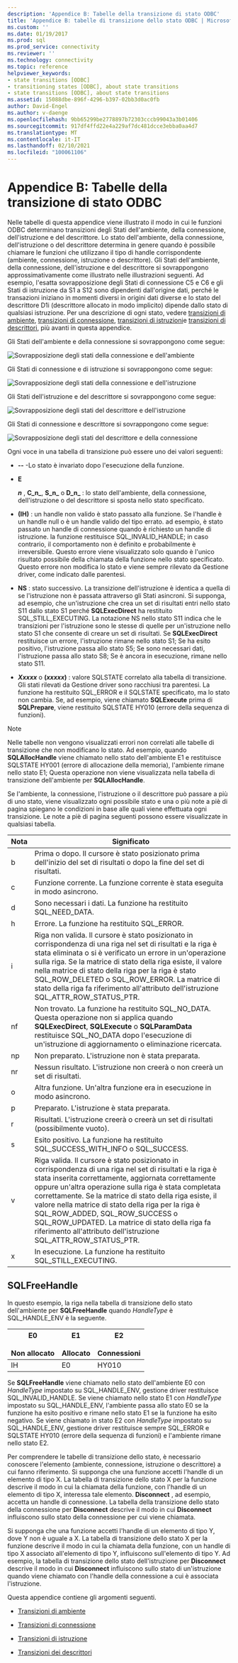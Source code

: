 ```yaml
---
description: 'Appendice B: Tabelle della transizione di stato ODBC'
title: 'Appendice B: tabelle di transizione dello stato ODBC | Microsoft Docs'
ms.custom: ''
ms.date: 01/19/2017
ms.prod: sql
ms.prod_service: connectivity
ms.reviewer: ''
ms.technology: connectivity
ms.topic: reference
helpviewer_keywords:
- state transitions [ODBC]
- transitioning states [ODBC], about state transitions
- state transitions [ODBC], about state transitions
ms.assetid: 15088dbe-896f-4296-b397-02bb3d0ac0fb
author: David-Engel
ms.author: v-daenge
ms.openlocfilehash: 9bb65299be2778897b72303cccb99043a3b01406
ms.sourcegitcommit: 917df4ffd22e4a229af7dc481dcce3ebba0aa4d7
ms.translationtype: MT
ms.contentlocale: it-IT
ms.lasthandoff: 02/10/2021
ms.locfileid: "100061106"
---
```

# <a name="appendix-b-odbc-state-transition-tables"></a>Appendice B: Tabelle della transizione di stato ODBC
Nelle tabelle di questa appendice viene illustrato il modo in cui le funzioni ODBC determinano transizioni degli Stati dell'ambiente, della connessione, dell'istruzione e del descrittore. Lo stato dell'ambiente, della connessione, dell'istruzione o del descrittore determina in genere quando è possibile chiamare le funzioni che utilizzano il tipo di handle corrispondente (ambiente, connessione, istruzione o descrittore). Gli Stati dell'ambiente, della connessione, dell'istruzione e del descrittore si sovrappongono approssimativamente come illustrato nelle illustrazioni seguenti. Ad esempio, l'esatta sovrapposizione degli Stati di connessione C5 e C6 e gli Stati di istruzione da S1 a S12 sono dipendenti dall'origine dati, perché le transazioni iniziano in momenti diversi in origini dati diverse e lo stato del descrittore D1i (descrittore allocato in modo implicito) dipende dallo stato di qualsiasi istruzione. Per una descrizione di ogni stato, vedere [transizioni di ambiente](../../../odbc/reference/appendixes/environment-transitions.md), [transizioni di connessione](../../../odbc/reference/appendixes/connection-transitions.md), [transizioni di istruzioni](../../../odbc/reference/appendixes/statement-transitions.md)e [transizioni di descrittori](../../../odbc/reference/appendixes/descriptor-transitions.md), più avanti in questa appendice.  
  
 Gli Stati dell'ambiente e della connessione si sovrappongono come segue:  
  
 ![Sovrapposizione degli stati della connessione e dell'ambiente](../../../odbc/reference/appendixes/media/app01.gif "app01")  
  
 Gli Stati di connessione e di istruzione si sovrappongono come segue:  
  
 ![Sovrapposizione degli stati della connessione e dell'istruzione](../../../odbc/reference/appendixes/media/app02.gif "app02,")  
  
 Gli Stati dell'istruzione e del descrittore si sovrappongono come segue:  
  
 ![Sovrapposizione degli stati del descrittore e dell'istruzione](../../../odbc/reference/appendixes/media/app03.gif "app03")  
  
 Gli Stati di connessione e descrittore si sovrappongono come segue:  
  
 ![Sovrapposizione degli stati del descrittore e della connessione](../../../odbc/reference/appendixes/media/app04.gif "app04")  
  
 Ogni voce in una tabella di transizione può essere uno dei valori seguenti:  
  
-   **--** -Lo stato è invariato dopo l'esecuzione della funzione.  
  
-   **E**  

     **_n_** , **C_n_**, **S_n_** o **D_n_** : lo stato dell'ambiente, della connessione, dell'istruzione o del descrittore si sposta nello stato specificato.  
 
-   **(IH)** : un handle non valido è stato passato alla funzione. Se l'handle è un handle null o è un handle valido del tipo errato. ad esempio, è stato passato un handle di connessione quando è richiesto un handle di istruzione. la funzione restituisce SQL_INVALID_HANDLE; in caso contrario, il comportamento non è definito e probabilmente è irreversibile. Questo errore viene visualizzato solo quando è l'unico risultato possibile della chiamata della funzione nello stato specificato. Questo errore non modifica lo stato e viene sempre rilevato da Gestione driver, come indicato dalle parentesi.  
  
-   **NS** : stato successivo. La transizione dell'istruzione è identica a quella di se l'istruzione non è passata attraverso gli Stati asincroni. Si supponga, ad esempio, che un'istruzione che crea un set di risultati entri nello stato S11 dallo stato S1 perché **SQLExecDirect** ha restituito SQL_STILL_EXECUTING. La notazione NS nello stato S11 indica che le transizioni per l'istruzione sono le stesse di quelle per un'istruzione nello stato S1 che consente di creare un set di risultati. Se **SQLExecDirect** restituisce un errore, l'istruzione rimane nello stato S1; Se ha esito positivo, l'istruzione passa allo stato S5; Se sono necessari dati, l'istruzione passa allo stato S8; Se è ancora in esecuzione, rimane nello stato S11.  

-   **_Xxxxx_**  o **(*xxxxx*)** : valore SQLSTATE correlato alla tabella di transizione. Gli stati rilevati da Gestione driver sono racchiusi tra parentesi. La funzione ha restituito SQL_ERROR e il SQLSTATE specificato, ma lo stato non cambia. Se, ad esempio, viene chiamato **SQLExecute** prima di **SQLPrepare**, viene restituito SQLSTATE HY010 (errore della sequenza di funzioni).  

> [!NOTE]  
>  Nelle tabelle non vengono visualizzati errori non correlati alle tabelle di transizione che non modificano lo stato. Ad esempio, quando **SQLAllocHandle** viene chiamato nello stato dell'ambiente E1 e restituisce SQLSTATE HY001 (errore di allocazione della memoria), l'ambiente rimane nello stato E1; Questa operazione non viene visualizzata nella tabella di transizione dell'ambiente per **SQLAllocHandle**.  
  
 Se l'ambiente, la connessione, l'istruzione o il descrittore può passare a più di uno stato, viene visualizzato ogni possibile stato e una o più note a piè di pagina spiegano le condizioni in base alle quali viene effettuata ogni transizione. Le note a piè di pagina seguenti possono essere visualizzate in qualsiasi tabella.  
  
|Nota|Significato|  
|--------------|-------------|  
|b|Prima o dopo. Il cursore è stato posizionato prima dell'inizio del set di risultati o dopo la fine del set di risultati.|  
|c|Funzione corrente. La funzione corrente è stata eseguita in modo asincrono.|  
|d|Sono necessari i dati. La funzione ha restituito SQL_NEED_DATA.|  
|h|Errore. La funzione ha restituito SQL_ERROR.|  
|i|Riga non valida. Il cursore è stato posizionato in corrispondenza di una riga nel set di risultati e la riga è stata eliminata o si è verificato un errore in un'operazione sulla riga. Se la matrice di stato della riga esiste, il valore nella matrice di stato della riga per la riga è stato SQL_ROW_DELETED o SQL_ROW_ERROR. La matrice di stato della riga fa riferimento all'attributo dell'istruzione SQL_ATTR_ROW_STATUS_PTR.|  
|nf|Non trovato. La funzione ha restituito SQL_NO_DATA. Questa operazione non si applica quando **SQLExecDirect**, **SQLExecute** o **SQLParamData** restituisce SQL_NO_DATA dopo l'esecuzione di un'istruzione di aggiornamento o eliminazione ricercata.|  
|np|Non preparato. L'istruzione non è stata preparata.|  
|nr|Nessun risultato. L'istruzione non creerà o non creerà un set di risultati.|  
|o|Altra funzione. Un'altra funzione era in esecuzione in modo asincrono.|  
|p|Preparato. L'istruzione è stata preparata.|  
|r|Risultati. L'istruzione creerà o creerà un set di risultati (possibilmente vuoto).|  
|s|Esito positivo. La funzione ha restituito SQL_SUCCESS_WITH_INFO o SQL_SUCCESS.|  
|v|Riga valida. Il cursore è stato posizionato in corrispondenza di una riga nel set di risultati e la riga è stata inserita correttamente, aggiornata correttamente oppure un'altra operazione sulla riga è stata completata correttamente. Se la matrice di stato della riga esiste, il valore nella matrice di stato della riga per la riga è SQL_ROW_ADDED, SQL_ROW_SUCCESS o SQL_ROW_UPDATED. La matrice di stato della riga fa riferimento all'attributo dell'istruzione SQL_ATTR_ROW_STATUS_PTR.|  
|x|In esecuzione. La funzione ha restituito SQL_STILL_EXECUTING.|  
  
## <a name="sqlfreehandle"></a>SQLFreeHandle  
 In questo esempio, la riga nella tabella di transizione dello stato dell'ambiente per **SQLFreeHandle** quando *HandleType* è SQL_HANDLE_ENV è la seguente.  
  
|E0<br /><br /> Non allocato|E1<br /><br /> Allocato|E2<br /><br /> Connessioni|  
|------------------------|----------------------|-----------------------|  
|IH|E0|HY010|  
  
 Se **SQLFreeHandle** viene chiamato nello stato dell'ambiente E0 con *HandleType* impostato su SQL_HANDLE_ENV, gestione driver restituisce SQL_INVALID_HANDLE. Se viene chiamato nello stato E1 con *HandleType* impostato su SQL_HANDLE_ENV, l'ambiente passa allo stato E0 se la funzione ha esito positivo e rimane nello stato E1 se la funzione ha esito negativo. Se viene chiamato in stato E2 con *HandleType* impostato su SQL_HANDLE_ENV, gestione driver restituisce sempre SQL_ERROR e SQLSTATE HY010 (errore della sequenza di funzioni) e l'ambiente rimane nello stato E2.  
  
 Per comprendere le tabelle di transizione dello stato, è necessario conoscere l'elemento (ambiente, connessione, istruzione o descrittore) a cui fanno riferimento. Si supponga che una funzione accetti l'handle di un elemento di tipo X. La tabella di transizione dello stato X per la funzione descrive il modo in cui la chiamata della funzione, con l'handle di un elemento di tipo X, interessa tale elemento. **Disconnect** , ad esempio, accetta un handle di connessione. La tabella della transizione dello stato della connessione per **Disconnect** descrive il modo in cui **Disconnect** influiscono sullo stato della connessione per cui viene chiamata.  
  
 Si supponga che una funzione accetti l'handle di un elemento di tipo Y, dove Y non è uguale a X. La tabella di transizione dello stato X per la funzione descrive il modo in cui la chiamata della funzione, con un handle di tipo X associato all'elemento di tipo Y, influiscono sull'elemento di tipo Y. Ad esempio, la tabella di transizione dello stato dell'istruzione per **Disconnect** descrive il modo in cui **Disconnect** influiscono sullo stato di un'istruzione quando viene chiamato con l'handle della connessione a cui è associata l'istruzione.  
  
 Questa appendice contiene gli argomenti seguenti.  
  
-   [Transizioni di ambiente](../../../odbc/reference/appendixes/environment-transitions.md)  
  
-   [Transizioni di connessione](../../../odbc/reference/appendixes/connection-transitions.md)  
  
-   [Transizioni di istruzione](../../../odbc/reference/appendixes/statement-transitions.md)  
  
-   [Transizioni dei descrittori](../../../odbc/reference/appendixes/descriptor-transitions.md)
